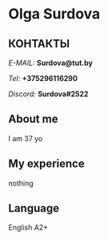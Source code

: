 # Olga Surdova

## КОНТАКТЫ

_E-MAIL:_ __Surdova@tut.by__

_Tel:_ __+375296116290__

_Discord:_ __Surdova#2522__

## About me

I am 37 yo

## My experience

nothing

## Language

English A2+
